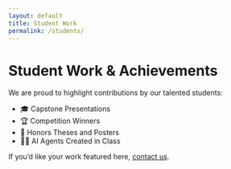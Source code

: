 ```yaml
---
layout: default
title: Student Work
permalink: /students/
---
```


# Student Work & Achievements

We are proud to highlight contributions by our talented students:

- 🎓 Capstone Presentations  
- 🏆 Competition Winners  
- 📜 Honors Theses and Posters  
- 🧑‍💻 AI Agents Created in Class  

If you’d like your work featured here, [contact us](./contact).
